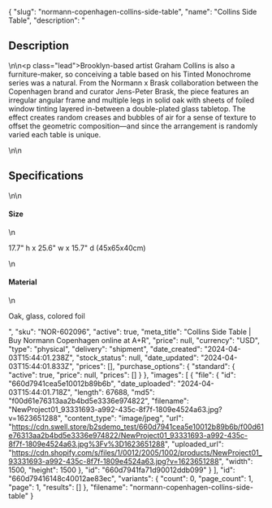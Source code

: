 {
  "slug": "normann-copenhagen-collins-side-table",
  "name": "Collins Side Table",
  "description": "<h2>Description</h2>\n<!-- split -->\n<p class=\"lead\">Brooklyn-based artist Graham Collins is also a furniture-maker, so conceiving a table based on his Tinted Monochrome series was a natural. From the Normann x Brask collaboration between the Copenhagen brand and curator Jens-Peter Brask, the piece features an irregular angular frame and multiple legs in solid oak with sheets of foiled window tinting layered in-between a double-plated glass tabletop. The effect creates random creases and bubbles of air for a sense of texture to offset the geometric composition—and since the arrangement is randomly varied each table is unique. </p>\n<!-- split -->\n<h2>Specifications</h2>\n<!-- split -->\n<h4>Size</h4>\n<p>17.7\" h x 25.6\" w x 15.7\" d (45x65x40cm)</p>\n<h4>Material</h4>\n<p>Oak, glass, colored foil</p>",
  "sku": "NOR-602096",
  "active": true,
  "meta_title": "Collins Side Table | Buy Normann Copenhagen online at A+R",
  "price": null,
  "currency": "USD",
  "type": "physical",
  "delivery": "shipment",
  "date_created": "2024-04-03T15:44:01.238Z",
  "stock_status": null,
  "date_updated": "2024-04-03T15:44:01.833Z",
  "prices": [],
  "purchase_options": {
    "standard": {
      "active": true,
      "price": null,
      "prices": []
    }
  },
  "images": [
    {
      "file": {
        "id": "660d7941cea5e10012b89b6b",
        "date_uploaded": "2024-04-03T15:44:01.718Z",
        "length": 67688,
        "md5": "f00d61e76313aa2b4bd5e3336e974822",
        "filename": "NewProject01_93331693-a992-435c-8f7f-1809e4524a63.jpg?v=1623651288",
        "content_type": "image/jpeg",
        "url": "https://cdn.swell.store/b2sdemo_test/660d7941cea5e10012b89b6b/f00d61e76313aa2b4bd5e3336e974822/NewProject01_93331693-a992-435c-8f7f-1809e4524a63.jpg%3Fv%3D1623651288",
        "uploaded_url": "https://cdn.shopify.com/s/files/1/0012/2005/1002/products/NewProject01_93331693-a992-435c-8f7f-1809e4524a63.jpg?v=1623651288",
        "width": 1500,
        "height": 1500
      },
      "id": "660d7941fa71d90012ddb099"
    }
  ],
  "id": "660d79416148c40012ae83ec",
  "variants": {
    "count": 0,
    "page_count": 1,
    "page": 1,
    "results": []
  },
  "filename": "normann-copenhagen-collins-side-table"
}